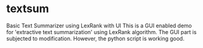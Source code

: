 # textsum
Basic Text Summarizer using LexRank with UI
This is a GUI enabled demo for 'extractive text summarization' using LexRank algorithm. The GUI part is subjected to modification. However, the python script is working good. 
